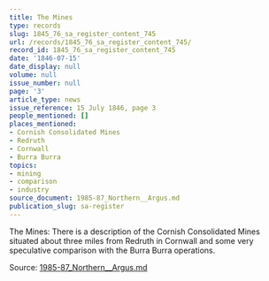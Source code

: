 ```yaml
---
title: The Mines
type: records
slug: 1845_76_sa_register_content_745
url: /records/1845_76_sa_register_content_745/
record_id: 1845_76_sa_register_content_745
date: '1846-07-15'
date_display: null
volume: null
issue_number: null
page: '3'
article_type: news
issue_reference: 15 July 1846, page 3
people_mentioned: []
places_mentioned:
- Cornish Consolidated Mines
- Redruth
- Cornwall
- Burra Burra
topics:
- mining
- comparison
- industry
source_document: 1985-87_Northern__Argus.md
publication_slug: sa-register
---
```


The Mines: There is a description of the Cornish Consolidated Mines situated about three miles from Redruth in Cornwall and some very speculative comparison with the Burra Burra operations.

Source: [1985-87_Northern__Argus.md](/downloads/markdown/1985-87_Northern__Argus.md)
